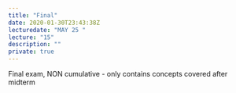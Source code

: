 ```yaml
---
title: "Final"
date: 2020-01-30T23:43:38Z
lecturedate: "MAY 25 "
lecture: "15"
description: ""
private: true
---
```


Final exam, NON cumulative - only contains concepts covered after midterm